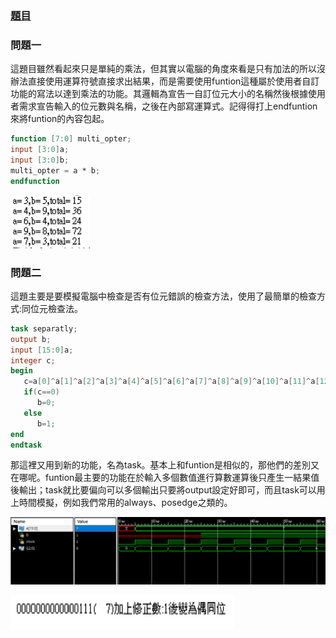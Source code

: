 ### [題目](https://github.com/stormteeth/verilog-#lab-8)
### 問題一
這題目雖然看起來只是單純的乘法，但其實以電腦的角度來看是只有加法的所以沒辦法直接使用運算符號直接求出結果，而是需要使用funtion這種屬於使用者自訂功能的寫法以達到乘法的功能。其邏輯為宣告一自訂位元大小的名稱然後根據使用者需求宣告輸入的位元數與名稱，之後在內部寫運算式。記得得打上endfuntion來將funtion的內容包起。
```verilog
function [7:0] multi_opter;
input [3:0]a;
input [3:0]b;
multi_opter = a * b;
endfunction
```
![](result/Lab8-1.png)
### 問題二
這題主要是要模擬電腦中檢查是否有位元錯誤的檢查方法，使用了最簡單的檢查方式:同位元檢查法。
```verilog
task separatly;
output b;
input [15:0]a;
integer c;
begin
   c=a[0]^a[1]^a[2]^a[3]^a[4]^a[5]^a[6]^a[7]^a[8]^a[9]^a[10]^a[11]^a[12]^a[13]^a[14]^a[15];
   if(c==0)
      b=0;
   else
      b=1;
end
endtask
```
那這裡又用到新的功能，名為task。基本上和funtion是相似的，那他們的差別又在哪呢。funtion最主要的功能在於輸入多個數值進行算數運算後只產生一結果值後輸出；task就比要偏向可以多個輸出只要將output設定好即可，而且task可以用上時間模擬，例如我們常用的always、posedge之類的。

![](result/Lab8-2.png)

![](result/Lab8-3.png)
